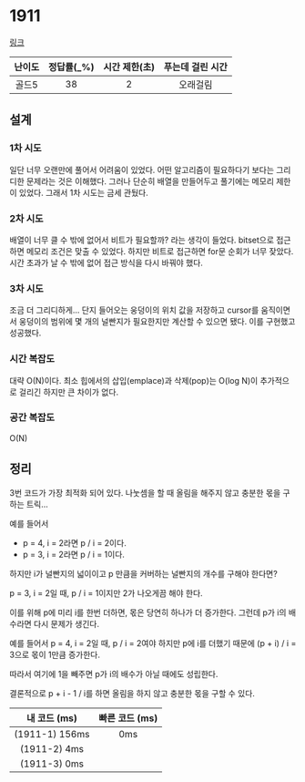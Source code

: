 # 1911

[링크](https://www.acmicpc.net/problem/1911)

| 난이도 | 정답률(\_%) | 시간 제한(초) | 푸는데 걸린 시간 |
|:---:|:--------:|:--------:|:---------:|
| 골드5  |    38    |    2     |   오래걸림    |

## 설계

### 1차 시도
일단 너무 오랜만에 풀어서 어려움이 있었다. 어떤 알고리즘이 필요하다기 보다는 그리디한 문제라는 것은 이해했다.
그러나 단순히 배열을 만들어두고 풀기에는 메모리 제한이 있었다. 그래서 1차 시도는 금세 관뒀다.

### 2차 시도
배열이 너무 클 수 밖에 없어서 비트가 필요할까? 라는 생각이 들었다. bitset으로 접근하면 메모리 조건은 맞출 수 있었다.
하지만 비트로 접근하면 for문 순회가 너무 잦았다. 시간 초과가 날 수 밖에 없어 접근 방식을 다시 바꿔야 했다.

### 3차 시도
조금 더 그리디하게... 단지 들어오는 웅덩이의 위치 값을 저장하고 cursor를 움직이면서 웅덩이의 범위에
몇 개의 널빤지가 필요한지만 계산할 수 있으면 됐다. 이를 구현했고 성공했다.

### 시간 복잡도
대략 O(N)이다. 최소 힙에서의 삽입(emplace)과 삭제(pop)는 O(log N)이 추가적으로 걸리긴 하지만 큰 차이가 없다.

### 공간 복잡도
O(N)

## 정리

3번 코드가 가장 최적화 되어 있다. 나눗셈을 할 때 올림을 해주지 않고 충분한 몫을 구하는 트릭...

예를 들어서
- p = 4, i = 2라면 p / i = 2이다.
- p = 3, i = 2라면 p / i = 1이다.

하지만 i가 널빤지의 넓이이고 p 만큼을 커버하는 널빤지의 개수를 구해야 한다면?

p = 3, i = 2일 때, p / i = 1이지만 2가 나오게끔 해야 한다.

이를 위해 p에 미리 i를 한번 더하면, 몫은 당연히 하나가 더 증가한다.
그런데 p가 i의 배수라면 다시 문제가 생긴다.

예를 들어서 p = 4, i = 2일 때, p / i = 2여야 하지만 p에 i를 더했기 때문에 
(p + i) / i = 3으로 몫이 1만큼 증가한다. 

따라서 여기에 1을 빼주면 p가 i의 배수가 아닐 때에도 성립한다.

결론적으로 p + i - 1 / i를 하면 올림을 하지 않고 충분한 몫을 구할 수 있다.


|  내 코드 (ms)   | 빠른 코드 (ms) |
|:------------:|:----------:|
| (1911-1) 156ms |    0ms     |
|  (1911-2) 4ms  |            |
|  (1911-3) 0ms  |            |